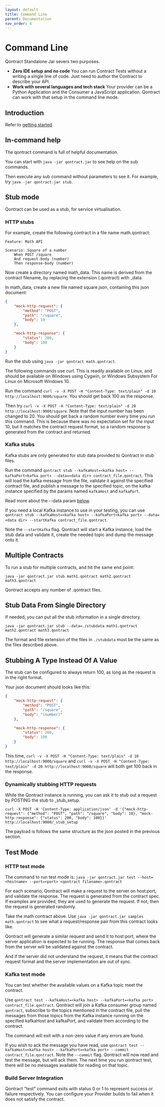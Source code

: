 ```yaml
---
layout: default
title: Command Line
parent: Documentation
nav_order: 4
---
```

Command Line
============

Qontract Standalone Jar severs two purposes.
* **Zero IDE setup and no code** You can run Contract Tests without a writing a single line of code. Just need to author the Contract to describe your API.
* **Work with several languages and tech stack** Your provider can be a Python Application and the Consumer a JavaScript application. Qontract can work with that setup in the command line mode.

## Introduction

Refer to [getting started](/documentation/getting_started.md)

## In-command help

The qontract command is full of helpful documentation.

You can start with `java -jar qontract.jar` to see help on the sub commands.

Then execute any sub command without parameters to see it. For example, try `java -jar qontract.jar stub`.

## Stub mode

Qontract can be used as a stub, for service virtualisation.

### HTTP stubs

For example, create the following contract in a file name math.qontract:

```gherkin
Feature: Math API

Scenario: Square of a number
    When POST /square
    And request-body (number)
    Then response-body (number)
```

Now create a directory named math_data. This name is derived from the contract filename, by replacing the extension (.qontract) with _data.

In math_data, create a new file named square.json, containing this json document:

```json
{
    "mock-http-request": {
        "method": "POST",
        "path": "/square",
        "body": 10
    },

    "mock-http-response": {
        "status": 200,
        "body": 100
    }
}
```

Run the stub using `java -jar qontract math.qontract`.

The following commands use curl. This is readily available on Linux, and should be available on Windows using Cygwin, or Windows Subsystem For Linux on Microsoft Windows 10.

Run the command `curl -v -X POST -H "Content-Type: text/plain" -d 10 http://localhost:9000/square`. You should get back 100 as the response.

Then try `curl -v -X POST -H "Content-Type: text/plain" -d 20 http://localhost:9000/square`. Note that the input number has been changed to 20. You should get back a random number every time you run this command. This is because there was no expectation set for the input 10, but it matches the contract request format, so a random response is generated from the contract and returned.

### Kafka stubs

Kafka stubs are only generated for stub data provided to Qontract in stub files.

Run the command `qontract stub --kafkaHost=<kafka host> --kafkaPort<kafka port> --data=<data dir> contract_file.qontract`. This will load the kafka message from the file, validate it against the specified contract file, and publish a message to the specified topic, on the kafka instance specified by the params named `kafkaHost` and `kafkaPort`.

Read more about the --data param [below](#stub-data-from-single-directory).

If you need a local Kafka instance to use in your testing, you can use `qontract stub --kafkaHost=<kafka host> --kafkaPort<kafka port> --data=<data dir> --startKafka contract_file.qontract`.

Note the `--startKafka` flag. Qontract will start a Kafka instance, load the stub data and validate it, create the needed topic and dump the message onto it.

## Multiple Contracts

To run a stub for multiple contracts, and hit the same end point:

    java -jar qontract.jar stub math1.qontract math2.qontract math3.qontract

Qontract accepts any number of .qontract files.

## Stub Data From Single Directory

If needed, you can put all the stub information in a single directory.

    java -jar qontract.jar stub --data=./stubdata math1.qontract math2.qontract math3.qontract

The format and file extension of the files in `./stubdata` must be the same as the files described above.

## Stubbing A Type Instead Of A Value

The stub can be configured to always return 100, as long as the request is in the right format.

Your json document should looks like this:

```json
{
    "mock-http-request": {
        "method": "POST",
        "path": "/square",
        "body": "(number)"
    },

    "mock-http-response": {
        "status": 200,
        "body": 100
    }
}
```

This time, `curl -v -X POST -H "Content-Type: text/plain" -d 10 http://localhost:9000/square` and `curl -v -X POST -H "Content-Type: text/plain" -d 20 http://localhost:9000/square` will both get 100 back in the response.

### Dynamically stubbing HTTP requests

While the Qontract instance is running, you can ask it to stub out a request by POSTING the stub to _stub_setup.

`curl -X POST -H 'Content-Type: application/json' -d '{"mock-http-request": {"method": "POST", "path": "/square", "body": 10}, "mock-http-response": {"status": 200, "body": 100}}' http://localhost:9000/_stub_setup`

The payload is follows the same structure as the json posted in the previous section.

## Test Mode

### HTTP test mode
The command to run test mode is:
`java -jar qontract.jar test --host=<hostname> --port=<port> <qontract filename>.qontract`

For each scenario, Qontract will make a request to the server on host:port, and validate the response. The request is generated from the contract spec. If examples are provided, they are used to generate the request. If not, then the request is generated randomly.

Take the math contract above. Use `java -jar qontract.jar samples math.qontract` to see what a request/response pair from this contract looks like.

Qontract will generate a similar request and send it to host:port, where the server application is expected to be running. The response that comes back from the server will be validated against the contract.

And if the server did not understand the request, it means that the contract request format and the server implementation are out of sync.

### Kafka test mode

You can test whether the available values on a Kafka topic meet the contract.

Use `qontract test --kafkaHost=<kafka host> --kafkaPort=<kafka port> contract_file.qontract`. Qontract will join a Kafka consumer group named `qontract`, subscribe to the topics mentioned in the contract file, pull the messages from those topics from the Kafka instance running on the specified kafkaHost and kafkaPort, and validate them according to the contract.

The command will exit with a non-zero value if any errors are found.

If you wish to ack the message you have read, use `qontract test --kafkaHost=<kafka host> --kafkaPort=<kafka port> --commit contract_file.qontract`. Note the `--commit` flag. Qontract will now read and test the message, but will ack them. The next time you run qontract test, there will be no messages available for reading on that topic.

### Build Server Integration

Qontract "test" command exits with status 0 or 1 to represent success or failure respectively.
You can configure your Provider builds to fail when it does not satisfy the contract.

